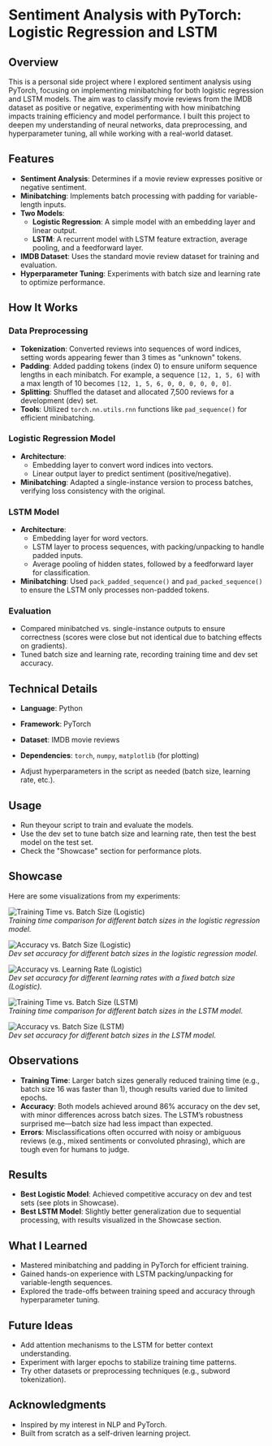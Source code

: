 # Sentiment Analysis with PyTorch: Logistic Regression and LSTM

## Overview

This is a personal side project where I explored sentiment analysis using PyTorch, focusing on implementing minibatching for both logistic regression and LSTM models. The aim was to classify movie reviews from the IMDB dataset as positive or negative, experimenting with how minibatching impacts training efficiency and model performance. I built this project to deepen my understanding of neural networks, data preprocessing, and hyperparameter tuning, all while working with a real-world dataset.

## Features

- **Sentiment Analysis**: Determines if a movie review expresses positive or negative sentiment.
- **Minibatching**: Implements batch processing with padding for variable-length inputs.
- **Two Models**:
  - **Logistic Regression**: A simple model with an embedding layer and linear output.
  - **LSTM**: A recurrent model with LSTM feature extraction, average pooling, and a feedforward layer.
- **IMDB Dataset**: Uses the standard movie review dataset for training and evaluation.
- **Hyperparameter Tuning**: Experiments with batch size and learning rate to optimize performance.

## How It Works

### Data Preprocessing
- **Tokenization**: Converted reviews into sequences of word indices, setting words appearing fewer than 3 times as "unknown" tokens.
- **Padding**: Added padding tokens (index 0) to ensure uniform sequence lengths in each minibatch. For example, a sequence `[12, 1, 5, 6]` with a max length of 10 becomes `[12, 1, 5, 6, 0, 0, 0, 0, 0, 0]`.
- **Splitting**: Shuffled the dataset and allocated 7,500 reviews for a development (dev) set.
- **Tools**: Utilized `torch.nn.utils.rnn` functions like `pad_sequence()` for efficient minibatching.

### Logistic Regression Model
- **Architecture**:
  - Embedding layer to convert word indices into vectors.
  - Linear output layer to predict sentiment (positive/negative).
- **Minibatching**: Adapted a single-instance version to process batches, verifying loss consistency with the original.

### LSTM Model
- **Architecture**:
  - Embedding layer for word vectors.
  - LSTM layer to process sequences, with packing/unpacking to handle padded inputs.
  - Average pooling of hidden states, followed by a feedforward layer for classification.
- **Minibatching**: Used `pack_padded_sequence()` and `pad_packed_sequence()` to ensure the LSTM only processes non-padded tokens.

### Evaluation
- Compared minibatched vs. single-instance outputs to ensure correctness (scores were close but not identical due to batching effects on gradients).
- Tuned batch size and learning rate, recording training time and dev set accuracy.

## Technical Details
- **Language**: Python
- **Framework**: PyTorch
- **Dataset**: IMDB movie reviews
- **Dependencies**: `torch`, `numpy`, `matplotlib` (for plotting)

- Adjust hyperparameters in the script as needed (batch size, learning rate, etc.).

## Usage
- Run theyour script to train and evaluate the models.
- Use the dev set to tune batch size and learning rate, then test the best model on the test set.
- Check the "Showcase" section for performance plots.

## Showcase
Here are some visualizations from my experiments:

![Training Time vs. Batch Size (Logistic)](screenshots/logistic_training_time.png)  
*Training time comparison for different batch sizes in the logistic regression model.*

![Accuracy vs. Batch Size (Logistic)](screenshots/logistic_accuracy_batch.png)  
*Dev set accuracy for different batch sizes in the logistic regression model.*

![Accuracy vs. Learning Rate (Logistic)](screenshots/logistic_accuracy_lr.png)  
*Dev set accuracy for different learning rates with a fixed batch size (Logistic).*

![Training Time vs. Batch Size (LSTM)](screenshots/lstm_training_time.png)  
*Training time comparison for different batch sizes in the LSTM model.*

![Accuracy vs. Batch Size (LSTM)](screenshots/lstm_accuracy_batch.png)  
*Dev set accuracy for different batch sizes in the LSTM model.*

## Observations
- **Training Time**: Larger batch sizes generally reduced training time (e.g., batch size 16 was faster than 1), though results varied due to limited epochs.
- **Accuracy**: Both models achieved around 86% accuracy on the dev set, with minor differences across batch sizes. The LSTM’s robustness surprised me—batch size had less impact than expected.
- **Errors**: Misclassifications often occurred with noisy or ambiguous reviews (e.g., mixed sentiments or convoluted phrasing), which are tough even for humans to judge.

## Results
- **Best Logistic Model**: Achieved competitive accuracy on dev and test sets (see plots in Showcase).
- **Best LSTM Model**: Slightly better generalization due to sequential processing, with results visualized in the Showcase section.

## What I Learned
- Mastered minibatching and padding in PyTorch for efficient training.
- Gained hands-on experience with LSTM packing/unpacking for variable-length sequences.
- Explored the trade-offs between training speed and accuracy through hyperparameter tuning.

## Future Ideas
- Add attention mechanisms to the LSTM for better context understanding.
- Experiment with larger epochs to stabilize training time patterns.
- Try other datasets or preprocessing techniques (e.g., subword tokenization).

## Acknowledgments
- Inspired by my interest in NLP and PyTorch.
- Built from scratch as a self-driven learning project.
